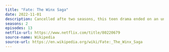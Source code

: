 ```yaml
---
title: "Fate: The Winx Saga"
date: 2022-11-01
description: Cancelled afte two seasons, this teen drama ended on an unresolved cliffhanger. 
seasons: 2
episodes: 13
netflix-url: https://www.netflix.com/title/80220679
source-name: Wikipedia  
source-url: https://en.wikipedia.org/wiki/Fate:_The_Winx_Saga
---
```


